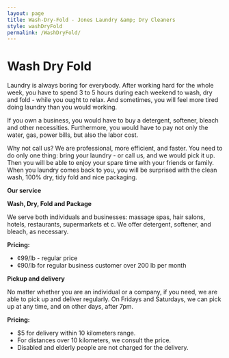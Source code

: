 ```yaml
---
layout: page
title: Wash-Dry-Fold - Jones Laundry &amp; Dry Cleaners
style: washDryFold
permalink: /WashDryFold/
---
```


Wash Dry Fold
===

Laundry is always boring for everybody. After working hard for the whole week, you have to spend 3 to 5 hours during each weekend to wash, dry and fold - while you ought to relax. And sometimes, you will feel more tired doing laundry than you would working.

If you own a business, you would have to buy a detergent, softener, bleach and other necessities. Furthermore, you would have to pay not only the water, gas, power bills, but also the labor cost.

Why not call us? We are professional, more efficient, and faster. You need to do only one thing: bring your laundry - or call us, and we would pick it up. Then you will be able to enjoy your spare time with your friends or family. When you laundry comes back to you, you will be surprised with the clean wash, 100% dry, tidy fold and nice packaging.

**Our service**

**Wash, Dry, Fold and Package**

We serve both individuals and businesses: massage spas, hair salons, hotels, restaurants, supermarkets et c. We offer detergent, softener, and bleach, as necessary.

**Pricing:**
 - ¢99/lb - regular price
 - ¢90/lb for regular business customer over 200 lb per month

**Pickup and delivery**

No matter whether you are an individual or a company, if you need, we are able to pick up and deliver regularly. On Fridays and Saturdays, we can pick up at any time, and on other days, after 7pm.

**Pricing:**

 - $5 for delivery within 10 kilometers range.
 - For distances over 10 kilometers, we consult the price.
 - Disabled and elderly people are not charged for the delivery.